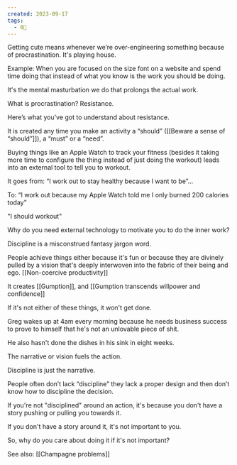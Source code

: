 ```yaml
---
created: 2023-09-17
tags:
  - 0🌲
---
```

Getting cute means whenever we’re over-engineering something because of procrastination. It's playing house.

Example: When you are focused on the size font on a website and spend time doing that instead of what you know is the work you should be doing.

It's the mental masturbation we do that prolongs the actual work.

What is procrastination? Resistance.

Here’s what you’ve got to understand about resistance.

It is created any time you make an activity a “should” ([[Beware a sense of “should”]]), a “must” or a “need”.

Buying things like an Apple Watch to track your fitness (besides it taking more time to configure the thing instead of just doing the workout) leads into an external tool to tell you to workout.

It goes from: “I work out to stay healthy because I want to be”…

To: “I work out because my Apple Watch told me I only burned 200 calories today”

"I should workout"

Why do you need external technology to motivate you to do the inner work?

Discipline is a misconstrued fantasy jargon word.

People achieve things either because it's fun or because they are divinely pulled by a vision that's deeply interwoven into the fabric of their being and ego. [[Non-coercive productivity]]

It creates [[Gumption]], and [[Gumption transcends willpower and confidence]]

If it's not either of these things, it won't get done.

Greg wakes up at 4am every morning because he needs business success to prove to himself that he's not an unlovable piece of shit.

He also hasn't done the dishes in his sink in eight weeks.

The narrative or vision fuels the action.

Discipline is just the narrative.

People often don’t lack “discipline” they lack a proper design and then don’t know how to discipline the decision.

If you're not "disciplined" around an action, it's because you don't have a story pushing or pulling you towards it.



If you don't have a story around it, it's not important to you.

So, why do you care about doing it if it's not important?

See also: [[Champagne problems]]